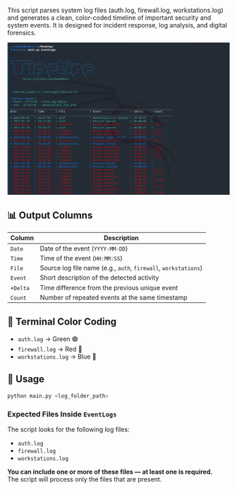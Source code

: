 
This script parses system log files (auth.log, firewall.log, workstations.log) and generates a clean, color-coded timeline of important security and system events. It is designed for incident response, log analysis, and digital forensics.

![Capture](Capture.PNG)

## 📊 Output Columns
| Column   | Description                                                     |
|----------|-----------------------------------------------------------------|
| `Date`   | Date of the event (`YYYY-MM-DD`)                                |
| `Time`   | Time of the event (`HH:MM:SS`)                                  |
| `File`   | Source log file name (e.g., `auth`, `firewall`, `workstations`) |
| `Event`  | Short description of the detected activity                      |
| `+Delta` | Time difference from the previous unique event                  |
| `Count`  | Number of repeated events at the same timestamp                 |


## 🎨 Terminal Color Coding
- `auth.log`         → Green  🟢
- `firewall.log`     → Red    🔴
- `workstations.log` → Blue   🔵

## 🚀 Usage
```bash
python main.py <log_folder_path>
```

### Expected Files Inside `EventLogs`
The script looks for the following log files:
- `auth.log`
- `firewall.log`
- `workstations.log`

**You can include one or more of these files — at least one is required.**  
The script will process only the files that are present.



